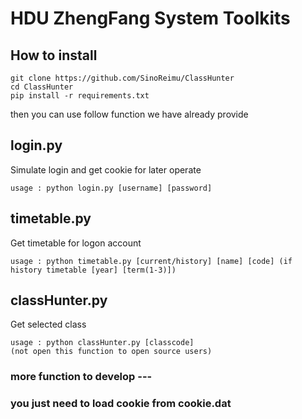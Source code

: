 # HDU ZhengFang System Toolkits

## How to install
```
git clone https://github.com/SinoReimu/ClassHunter
cd ClassHunter
pip install -r requirements.txt
```
then you can use follow function we have already provide

## login.py
Simulate login and get cookie for later operate
```
usage : python login.py [username] [password] 
```

## timetable.py
Get timetable for logon account
```
usage : python timetable.py [current/history] [name] [code] (if history timetable [year] [term(1-3)])
```

## classHunter.py
Get selected class
```
usage : python classHunter.py [classcode]
(not open this function to open source users)
```

### more function to develop ---
### you just need to load cookie from cookie.dat
